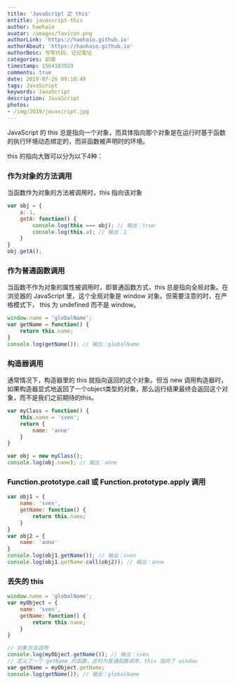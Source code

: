```yaml
---
title: 'JavaScript 之 this'
entitle: javascript-this
author: haohaio
avatar: /images/favicon.png
authorLink: 'https://haohaio.github.io'
authorAbout: 'https://haohaio.github.io'
authorDesc: 写写代码，记记笔记
categories: 前端
timestamp: 1564103929
comments: true
date: 2019-07-26 09:18:49
tags: JavaScript
keywords: JavaScript
description: JavaScript
photos:
- /img/2019/javascript.jpg
---
```


JavaScript 的 this 总是指向一个对象，而具体指向那个对象是在运行时基于函数的执行环境动态绑定的，而非函数被声明时的环境。

this 的指向大致可以分为以下4种：

### 作为对象的方法调用

当函数作为对象的方法被调用时，this 指向该对象

```javascript
var obj = {
    a: 1,
    getA: function() {
        console.log(this === obj); // 输出：true
        console.log(this.a); // 输出：1
    }
}
obj.getA();
```

### 作为普通函数调用

当函数不作为对象的属性被调用时，即普通函数方式，this 总是指向全局对象。在浏览器的 JavaScript 里，这个全局对象是 window 对象。但需要注意的时，在严格模式下， this 为 undefined 而不是 window。

```javascript
window.name = 'globalName';
var getName = function() {
    return this.name;
}
console.log(getName()); // 输出：globalName
```

### 构造器调用

通常情况下，构造器里的 this 就指向返回的这个对象。但当 new 调用构造器时，如果构造器显式地返回了一个object类型的对象，那么运行结果最终会返回这个对象，而不是我们之前期待的this。

```javascript
var myClass = function() {
    this.name = 'sven';
    return {
        name: 'anne'
    }
}

var obj = new myClass();
console.log(obj.name); // 输出：anne
```

### Function.prototype.call 或 Function.prototype.apply 调用

```javascript
var obj1 = {
    name: 'sven',
    getName: function() {
        return this.name;
    }
}
var obj2 = {
    name: 'anne'
}
console.log(obj1.getName()); // 输出：sven
console.log(obj1.getName.call(obj2)); // 输出：anne
```

### 丢失的 this

```javascript
window.name = 'globalName';
var myObject = {
    name: 'sven',
    getName: function() {
        return this.name;
    }
}

// 对象方法调用
console.log(myObject.getName()); // 输出：sven
// 定义了一个 getName 的函数，此时为普通函数调用，this 指向了 window
var getName = myObject.getName;
console.log(getName()); // 输出：globalName
```
